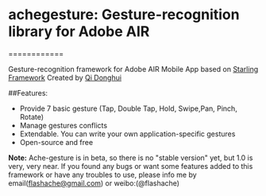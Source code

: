 # achegesture: Gesture-recognition library for Adobe AIR
============

Gesture-recognition framework for Adobe AIR Mobile App based on [Starling Framework](http://www.starling-framework.org/)
Created by [Qi Donghui](http://www.flashache.com/about/)

##Features:
* Provide 7 basic gesture (Tap, Double Tap, Hold, Swipe,Pan, Pinch, Rotate)
* Manage gestures conflicts
* Extendable. You can write your own application-specific gestures
* Open-source and free

**Note:** Ache-gesture is in beta, so there is no "stable version" yet, but 1.0 is very, very near. If you found any bugs or want some features added to this framework or have any troubles to use, please info me by email(flashache@gmail.com) or weibo:(@flashache)


